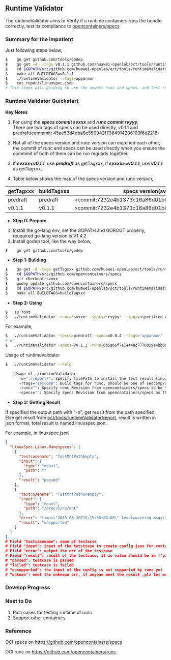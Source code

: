## Runtime Validator       
      
The runtimeValidator aims to Verify if a runtime containers runs the bundle correctly, test its compliance to [opencontainers/specs](https://github.com/opencontainers/specs)      


### Summary for the impatient      
Just following steps below,      
``` bash
$    go get github.com/tools/godep                                               #install godep tool requested     
$    go get -d  -tags v0.1.1 github.com/huawei-openlab/oct/tools/runtimeValidator  #get source code       
$    cd $GOPATH/src/github.com/huawei-openlab/oct/tools/runtimeValidator                      #change dir to spcsValidator
$    make all BUILDTAGS=v0.1.1                                                   #build runtimeValidator      
$    ./runtimeValidator -rtags=apparmor                                            #run runtimeValidator     
$    cat report/linuxspec.json                                                   #get result       
# This steps will guiding to use the newest runc and specs, and test runc with buildtags=apparmor   
```     
      


### Runtime Validator Quickstart
                
**Key Notes**        

1. For using the ***specs commit svxxx*** and ***runc commit rvyyy***,       
   There are two tags of specs can be used directly, v0.1.1 and predraft(commmit: 45ae53d4dba8e550942f7384914206103f6d2216)     

2. Not all of the specs version and runc version can matched each other, the commit of runc and specs can be used directly when you ensure the commmit of both of them can be run reguarly together.     

3. If ***svxxx<v0.1.1***, use ***predraft*** as getTagxxx, if ***svxxx>=v0.1.1***, use ***v0.1.1*** as getTagxxx.     

4. Table below shows the map of the specs version and runc version,       
              

| getTagxxx|  buildTagxxx|             specs version(svxxx)                 |            runc version(rvyyy)                     |
| -----    | ------------| ------------------------------------------------ | -------------------------------------------------- |
| predraft | predraft    |  <commit:7232e4b1373c16a86d01b810c07749a1ba6124b1 |  <commmit:ea5032bc5e6ecab53b2cac14d63667868ac03bf6  |
| v0.1.1   | v0.1.1      |  >commit:7232e4b1373c16a86d01b810c07749a1ba6124b1 |  >commmit:ea5032bc5e6ecab53b2cac14d63667868ac03bf6  |



- **Step 0: Prepare**     

1. Install the go-lang env, set the GOPATH and GOROOT properly, reuquired go-lang version is V1.4.2      
2. Install godep tool, like the way below,
``` bash
$    go get github.com/tools/godep
```    
     
- **Step 1: Building**        

       
``` bash
$    go get -d -tags getTagxxx github.com/huawei-openlab/oct/tools/runtimeValidator
$    cd $GOPATH/src/github.com/opencontainers/specs
$    git checkout svxxx    
$    godep update github.com/opencontainers/specs
$    cd $GOPATH/src/github.com/huawei-openlab/oct/tools/runtimeValidator
$    make all BUILDTAGS=buildTagxxx    
```     
     
     
- **Step 2: Using**     
       
      
``` bash
$   su root
$   ./runtimeValidator -runc=*svxxx* -specs=*rvyyy* -rtags=<specified runc build tags> -o=<output path>    
```      
For example,      
``` bash
$   ./runtimeValidator -specs=predraft -runc=v0.0.4 -rtags="apparmor"    
# or    
$   ./runtimeValidator -specs=v0.1.1 -runc=6b5a66f7e1444ac7776019a4bb8ad0b93584685d -rtags="apparmor"
```

Usage of runtimeValidator      
``` bash    
$   ./runtimeValidator --help     
    
    Usage of ./runtimeValidator:       
      -o="./report/": Specify filePath to install the test result linuxspec.json     
      -rtags="seccomp": Build tags for runc, should be one of seccomp/selinux/apparmor, keep empty to using seccomp      
      -runc="": Specify runc Revision from opencontainers/specs to be tested, in the form of commit id, keep empty to using the newest commit of [opencontainers/runc](https://github.com/opencontainers/runc       
      -specs="": Specify specs Revision from opencontainers/specs as the benchmark, in the form of commit id, keep empty to using the newest commit of [opencontainers/specs](https://github.com/opencontainers/specs)
```


    
- **Step 3: Getting Result**     

If specified the output path with "-o", get reuslt from the path specified,      
Else get result from [oct/tools/runtimeValidator/report](./report/), result is written in json format, total result is named linuxspec.json.
      
For example, in linuxspec.json
``` json
{
  "LinuxSpec.Linux.Namespaces": [
    {
      "testcasename": "TestMntPathEmpty",
      "input": {
        "type": "mount",
        "path": ""
      },
      "result": "passed"
    },
    {
      "testcasename": "TestMntPathUnempty",
      "input": {
        "type": "mount",
        "path": "/proc/1/ns/mnt"
      },
      "error": "time=\"2015-08-30T19:15:30+08:00\" level=warning msg=\"exit status 1\" \ntime=\"2015-08-30T19:15:30+08:00\" level=warning msg=\"open /sys/fs/cgroup/freezer/user/1000.user/c2.session/oct/freezer.state: no such file or directory\" \ntime=\"2015-08-30T19:15:30+08:00\" level=warning msg=\"open /sys/fs/cgroup/devices/user/1000.user/c2.session/oct/cgroup.procs: no such file or directory\" \ntime=\"2015-08-30T19:15:30+08:00\" level=fatal msg=\"Container start failed: [8] System error: invalid argument\" \nexit status 1",
      "result": "unspported"
    }
  ]
}
# Field "testcasename": name of testacse
# Field "input": input of the tetstcase to create config.json for containers, left value is the obj in (https://github.com/opencontainers/specs), right value is the value of the obj in left.
# Field "error": output the err of the testcase
# Field "result": result of the testcase, it is value should be in ('passed', 'failed', 'unsupportd', 'unknown')
# "passed": testcase is passed
# "failed": testcase is failed
# "unsupported": the input of the config is not supported by runc yet
# "unkown": meet the unknown err, if anyone meet the result ,plz let me know
```

### Develop Progress

### Next to Do 

1. Rich cases for testing runtime of runc
2. Support other containers

### Reference
OCI specs on https://github.com/opencontainers/specs   

OCI runc on https://github.com/opencontainers/runc
